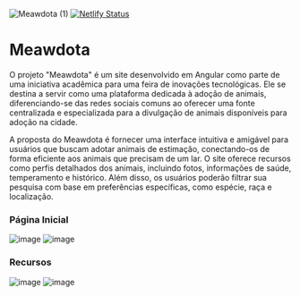 ![Meawdota (1)](https://user-images.githubusercontent.com/58526878/168527000-73678835-5e09-4f6e-ba26-4aecd0726c7f.png)
[![Netlify Status](https://api.netlify.com/api/v1/badges/b1d67b8b-ee2f-49f9-939f-f916ac53fd77/deploy-status)](https://app.netlify.com/sites/meawdota/deploys)

# Meawdota

O projeto "Meawdota" é um site desenvolvido em Angular como parte de uma iniciativa acadêmica para uma feira de inovações tecnológicas. Ele se destina a servir como uma plataforma dedicada à adoção de animais, diferenciando-se das redes sociais comuns ao oferecer uma fonte centralizada e especializada para a divulgação de animais disponíveis para adoção na cidade.

A proposta do Meawdota é fornecer uma interface intuitiva e amigável para usuários que buscam adotar animais de estimação, conectando-os de forma eficiente aos animais que precisam de um lar. O site oferece recursos como perfis detalhados dos animais, incluindo fotos, informações de saúde, temperamento e histórico. Além disso, os usuários poderão filtrar sua pesquisa com base em preferências específicas, como espécie, raça e localização.


### Página Inicial 

![image](https://github.com/analiavictoria/meawdota/assets/58526878/3ad1adfa-42f4-490b-953c-952b39da051e)
![image](https://github.com/analiavictoria/meawdota/assets/58526878/16472f24-4ceb-4a6d-90d4-3725254df1ba)

### Recursos
![image](https://github.com/analiavictoria/meawdota/assets/58526878/1fe510a6-3826-4b7f-88a0-8f9fc9bec6b0)
![image](https://github.com/analiavictoria/meawdota/assets/58526878/22e51f2d-65a0-4bc2-8ff7-9a9b2da465ee)


